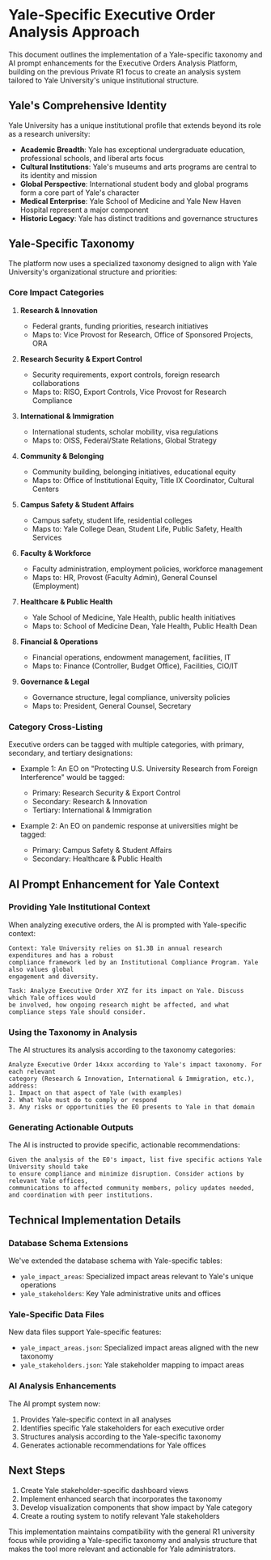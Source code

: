 # Yale-Specific Executive Order Analysis Approach

This document outlines the implementation of a Yale-specific taxonomy and AI prompt enhancements for the Executive Orders Analysis Platform, building on the previous Private R1 focus to create an analysis system tailored to Yale University's unique institutional structure.

## Yale's Comprehensive Identity

Yale University has a unique institutional profile that extends beyond its role as a research university:

- **Academic Breadth**: Yale has exceptional undergraduate education, professional schools, and liberal arts focus
- **Cultural Institutions**: Yale's museums and arts programs are central to its identity and mission
- **Global Perspective**: International student body and global programs form a core part of Yale's character
- **Medical Enterprise**: Yale School of Medicine and Yale New Haven Hospital represent a major component
- **Historic Legacy**: Yale has distinct traditions and governance structures

## Yale-Specific Taxonomy

The platform now uses a specialized taxonomy designed to align with Yale University's organizational structure and priorities:

### Core Impact Categories

1. **Research & Innovation**
   - Federal grants, funding priorities, research initiatives
   - Maps to: Vice Provost for Research, Office of Sponsored Projects, ORA

2. **Research Security & Export Control**
   - Security requirements, export controls, foreign research collaborations
   - Maps to: RISO, Export Controls, Vice Provost for Research Compliance

3. **International & Immigration**
   - International students, scholar mobility, visa regulations
   - Maps to: OISS, Federal/State Relations, Global Strategy

4. **Community & Belonging**
   - Community building, belonging initiatives, educational equity
   - Maps to: Office of Institutional Equity, Title IX Coordinator, Cultural Centers

5. **Campus Safety & Student Affairs**
   - Campus safety, student life, residential colleges
   - Maps to: Yale College Dean, Student Life, Public Safety, Health Services

6. **Faculty & Workforce**
   - Faculty administration, employment policies, workforce management
   - Maps to: HR, Provost (Faculty Admin), General Counsel (Employment)

7. **Healthcare & Public Health**
   - Yale School of Medicine, Yale Health, public health initiatives
   - Maps to: School of Medicine Dean, Yale Health, Public Health Dean

8. **Financial & Operations**
   - Financial operations, endowment management, facilities, IT
   - Maps to: Finance (Controller, Budget Office), Facilities, CIO/IT

9. **Governance & Legal**
   - Governance structure, legal compliance, university policies
   - Maps to: President, General Counsel, Secretary

### Category Cross-Listing

Executive orders can be tagged with multiple categories, with primary, secondary, and tertiary designations:

- Example 1: An EO on "Protecting U.S. University Research from Foreign Interference" would be tagged:
  - Primary: Research Security & Export Control
  - Secondary: Research & Innovation
  - Tertiary: International & Immigration

- Example 2: An EO on pandemic response at universities might be tagged:
  - Primary: Campus Safety & Student Affairs
  - Secondary: Healthcare & Public Health

## AI Prompt Enhancement for Yale Context

### Providing Yale Institutional Context

When analyzing executive orders, the AI is prompted with Yale-specific context:

```
Context: Yale University relies on $1.3B in annual research expenditures and has a robust 
compliance framework led by an Institutional Compliance Program. Yale also values global 
engagement and diversity.

Task: Analyze Executive Order XYZ for its impact on Yale. Discuss which Yale offices would 
be involved, how ongoing research might be affected, and what compliance steps Yale should consider.
```

### Using the Taxonomy in Analysis

The AI structures its analysis according to the taxonomy categories:

```
Analyze Executive Order 14xxx according to Yale's impact taxonomy. For each relevant 
category (Research & Innovation, International & Immigration, etc.), address:
1. Impact on that aspect of Yale (with examples)
2. What Yale must do to comply or respond
3. Any risks or opportunities the EO presents to Yale in that domain
```

### Generating Actionable Outputs

The AI is instructed to provide specific, actionable recommendations:

```
Given the analysis of the EO's impact, list five specific actions Yale University should take 
to ensure compliance and minimize disruption. Consider actions by relevant Yale offices, 
communications to affected community members, policy updates needed, and coordination with peer institutions.
```

## Technical Implementation Details

### Database Schema Extensions

We've extended the database schema with Yale-specific tables:

- `yale_impact_areas`: Specialized impact areas relevant to Yale's unique operations
- `yale_stakeholders`: Key Yale administrative units and offices

### Yale-Specific Data Files

New data files support Yale-specific features:

- `yale_impact_areas.json`: Specialized impact areas aligned with the new taxonomy
- `yale_stakeholders.json`: Yale stakeholder mapping to impact areas

### AI Analysis Enhancements

The AI prompt system now:

1. Provides Yale-specific context in all analyses
2. Identifies specific Yale stakeholders for each executive order
3. Structures analysis according to the Yale-specific taxonomy
4. Generates actionable recommendations for Yale offices

## Next Steps

1. Create Yale stakeholder-specific dashboard views
2. Implement enhanced search that incorporates the taxonomy
3. Develop visualization components that show impact by Yale category
4. Create a routing system to notify relevant Yale stakeholders

This implementation maintains compatibility with the general R1 university focus while providing a Yale-specific taxonomy and analysis structure that makes the tool more relevant and actionable for Yale administrators.